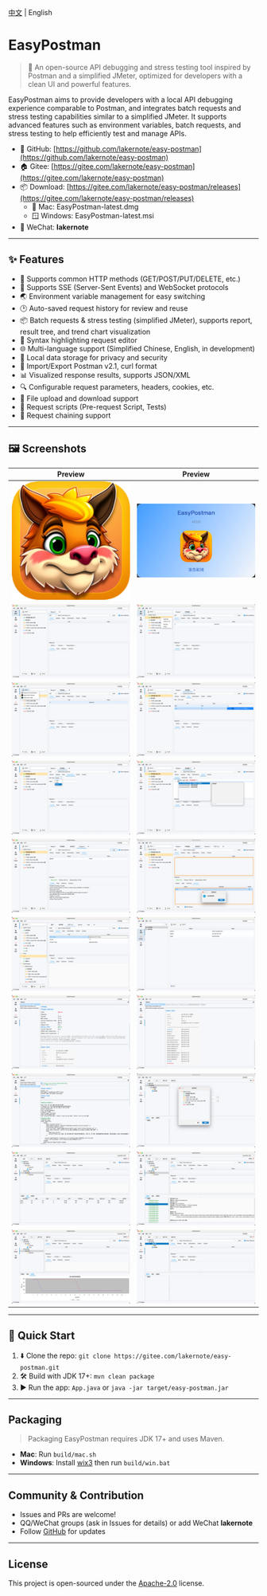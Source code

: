 [中文](README.md) | English

# EasyPostman

> 🚀 An open-source API debugging and stress testing tool inspired by Postman and a simplified JMeter, optimized for
> developers with a clean UI and powerful features.

EasyPostman aims to provide developers with a local API debugging experience comparable to Postman, and integrates batch
requests and stress testing capabilities similar to a simplified JMeter. It supports advanced features such as
environment variables, batch requests, and stress testing to help efficiently test and manage APIs.

- 🌟 GitHub: [https://github.com/lakernote/easy-postman](https://github.com/lakernote/easy-postman)
- 🏠 Gitee: [https://gitee.com/lakernote/easy-postman](https://gitee.com/lakernote/easy-postman)
- 📦 Download: [https://gitee.com/lakernote/easy-postman/releases](https://gitee.com/lakernote/easy-postman/releases)
    - 🍏 Mac: EasyPostman-latest.dmg
    - 🪟 Windows: EasyPostman-latest.msi
- 💬 WeChat: **lakernote**

---

## ✨ Features

- 🚦 Supports common HTTP methods (GET/POST/PUT/DELETE, etc.)
- 📡 Supports SSE (Server-Sent Events) and WebSocket protocols
- 🌏 Environment variable management for easy switching
- 🕑 Auto-saved request history for review and reuse
- 📦 Batch requests & stress testing (simplified JMeter), supports report, result tree, and trend chart visualization
- 📝 Syntax highlighting request editor
- 🌐 Multi-language support (Simplified Chinese, English, in development)
- 💾 Local data storage for privacy and security
- 📂 Import/Export Postman v2.1, curl format
- 📊 Visualized response results, supports JSON/XML
- 🔍 Configurable request parameters, headers, cookies, etc.
- 📂 File upload and download support
- 📑 Request scripts (Pre-request Script, Tests)
- 🔗 Request chaining support

---

## 🖼️ Screenshots

| Preview | Preview |
|:----:|:----:|
| ![icon](docs/icon.png) | ![welcome](docs/welcome.png) |
| ![collections-1](docs/collections-1.png) | ![collections-2](docs/collections-2.png) |
| ![collections-3](docs/collections-3.png) | ![collections-4](docs/collections-4.png) |
| ![collections-5](docs/collections-5.png) | ![collections-6](docs/collections-6.png) |
| ![collections-7](docs/collections-7.png) | ![collections-8](docs/collections-8.png) |
| ![collections](docs/collections.png) | ![environments](docs/environments.png) |
| ![history-1](docs/history-1.png) | ![history-2](docs/history-2.png) |
| ![history](docs/history.png) | ![jmeter-2](docs/jmeter-2.png) |
| ![jmeter-report](docs/jmeter-report.png) | ![jmeter-resulttree](docs/jmeter-resulttree.png) |
| ![jmeter-trend](docs/jmeter-trend.png) | ![jmeter](docs/jmeter.png) |

---

## 🚀 Quick Start

1. ⬇️ Clone the repo: `git clone https://gitee.com/lakernote/easy-postman.git`
2. 🛠️ Build with JDK 17+: `mvn clean package`
3. ▶️ Run the app: `App.java` or `java -jar target/easy-postman.jar`

---

## Packaging

> Packaging EasyPostman requires JDK 17+ and uses Maven.

- **Mac**: Run `build/mac.sh`
- **Windows**: Install [wix3](https://github.com/wixtoolset/wix3) then run `build/win.bat`

---

## Community & Contribution

- Issues and PRs are welcome!
- QQ/WeChat groups (ask in Issues for details) or add WeChat **lakernote**
- Follow [GitHub](https://github.com/lakernote/easy-postman) for updates

---

## License

This project is open-sourced under the [Apache-2.0](https://www.apache.org/licenses/LICENSE-2.0) license.
